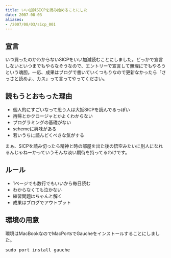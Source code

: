 ```yaml
---
title: いい加減SICPを読み始めることにした
date: 2007-08-03
aliases:
- /2007/08/03/sicp_001
---
```

<h2>宣言</h2>
いつ買ったのかわからないSICPをいい加減読むことにしました。どっかで宣言しないといつまでもやらなそうなので、エントリーで宣言して無理にでもやろうという魂胆。一応、成果はブログで書いていくつもりなので更新なかったら「さっさと読めよ、カス」って言ってやってください。

<h2>読もうとおもった理由</h2>
<ul>
	<li>個人的にすごいなって思う人は大抵SICPを読んでるっぽい</li>
	<li> 再帰とかクロージャとかよくわからない</li>
	<li>プログラミングの基礎がない</li>
	<li>schemeに興味がある</li>
	<li>若いうちに読んどくべきな気がする</li>
</ul>
まぁ、SICPを読み切ったら精神と時の部屋を出た後の悟空みたいに別人になれるんじゃねーかっていうそんな淡い期待を持ってるわけです。
<h2>ルール</h2>
<ul>
<li>1ページでも数行でもいいから毎日読む</li>
<li>わからなくても泣かない</li>
<li>練習問題はちゃんと解く</li>
<li>成果はブログでアウトプット</li>
</ul>
<h2>環境の用意</h2>
環境はMacBookなのでMacPortsでGaucheをインストールすることにしました。
<pre>
sudo port install gauche
</pre>